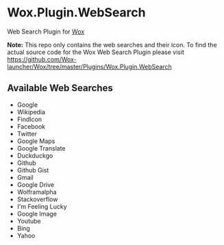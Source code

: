 # Wox.Plugin.WebSearch
Web Search Plugin for [Wox](https://www.getwox.com/)

**Note:** This repo only contains the web searches and their icon. To find the actual source code for the Wox Web Search Plugin please visit https://github.com/Wox-launcher/Wox/tree/master/Plugins/Wox.Plugin.WebSearch

## Available Web Searches

- Google
- Wikipedia
- FindIcon
- Facebook
- Twitter
- Google Maps
- Google Translate
- Duckduckgo
- Github
- Github Gist
- Gmail
- Google Drive
- Wolframalpha
- Stackoverflow
- I'm Feeling Lucky
- Google Image
- Youtube
- Bing
- Yahoo